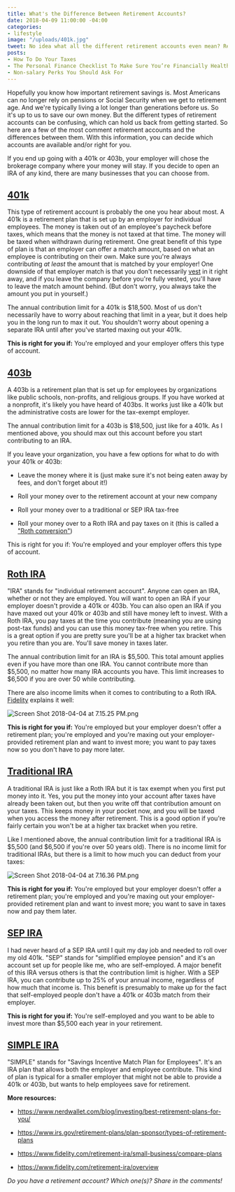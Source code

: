 ```yaml
---
title: What's the Difference Between Retirement Accounts?
date: 2018-04-09 11:00:00 -04:00
categories:
- lifestyle
image: "/uploads/401k.jpg"
tweet: No idea what all the different retirement accounts even mean? Read more here.
posts:
- How To Do Your Taxes
- The Personal Finance Checklist To Make Sure You’re Financially Healthy
- Non-salary Perks You Should Ask For
---
```


Hopefully you know how important retirement savings is. Most Americans can no longer rely on pensions or Social Security when we get to retirement age. And we're typically living a lot longer than generations before us. So it's up to us to save our own money. But the different types of retirement accounts can be confusing, which can hold us back from getting started. So here are a few of the most comment retirement accounts and the differences between them. With this information, you can decide which accounts are available and/or right for you.

If you end up going with a 401k or 403b, your employer will chose the brokerage company where your money will stay. If you decide to open an IRA of any kind, there are many businesses that you can choose from.

## [401k](https://www.irs.gov/retirement-plans/401k-plans)

This type of retirement account is probably the one you hear about most. A 401k is a retirement plan that is set up by an employer for individual employees. The money is taken out of an employee's paycheck before taxes, which means that the money is not taxed at that time. The money will be taxed when withdrawn during retirement. One great benefit of this type of plan is that an employer can offer a match amount, based on what an employee is contributing on their own. Make sure you're always contributing *at least* the amount that is matched by your employer! One downside of that employer match is that you don't necessarily [vest](http://money.cnn.com/retirement/guide/401k_basics.moneymag/index10.htm) in it right away, and if you leave the company before you're fully vested, you'll have to leave the match amount behind. (But don't worry, you always take the amount you put in yourself.)

The annual contribution limit for a 401k is $18,500. Most of us don't necessarily have to worry about reaching that limit in a year, but it does help you in the long run to max it out. You shouldn't worry about opening a separate IRA until after you've started maxing out your 401k.

**This is right for you if:** You're employed and your employer offers this type of account.

## [403b](https://www.irs.gov/retirement-plans/irc-403b-tax-sheltered-annuity-plans)

A 403b is a retirement plan that is set up for employees by organizations like public schools, non-profits, and religious groups. If you have worked at a nonprofit, it's likely you have heard of 403bs. It works just like a 401k but the administrative costs are lower for the tax-exempt employer.

The annual contribution limit for a 403b is $18,500, just like for a 401k. As I mentioned above, you should max out this account before you start contributing to an IRA.

If you leave your organization, you have a few options for what to do with your 401k or 403b:

* Leave the money where it is (just make sure it's not being eaten away by fees, and don't forget about it!)

* Roll your money over to the retirement account at your new company

* Roll your money over to a traditional or SEP IRA tax-free

* Roll your money over to a Roth IRA and pay taxes on it (this is called a ["Roth conversion"](https://investor.vanguard.com/ira/roth-conversion))

This is right for you if: You're employed and your employer offers this type of account.

## [Roth IRA](https://www.irs.gov/retirement-plans/roth-iras)

"IRA" stands for "individual retirement account". Anyone can open an IRA, whether or not they are employed. You will want to open an IRA if your employer doesn't provide a 401k or 403b. You can also open an IRA if you have maxed out your 401k or 403b and still have money left to invest. With a Roth IRA, you pay taxes at the time you contribute (meaning you are using post-tax funds) and you can use this money tax-free when you retire. This is a great option if you are pretty sure you'll be at a higher tax bracket when you retire than you are. You'll save money in taxes later.

The annual contribution limit for an IRA is $5,500. This total amount applies even if you have more than one IRA. You cannot contribute more than $5,500, no matter how many IRA accounts you have. This limit increases to $6,500 if you are over 50 while contributing.

There are also income limits when it comes to contributing to a Roth IRA. [Fidelity](https://www.fidelity.com/retirement-ira/faq-ira-rules) explains it well:

![Screen Shot 2018-04-04 at 7.15.25 PM.png](/uploads/Screen%20Shot%202018-04-04%20at%207.15.25%20PM.png)

**This is right for you if:** You're employed but your employer doesn't offer a retirement plan; you're employed and you're maxing out your employer-provided retirement plan and want to invest more; you want to pay taxes now so you don't have to pay more later.

## [Traditional IRA](https://www.irs.gov/retirement-plans/traditional-iras)

A traditional IRA is just like a Roth IRA but it is tax exempt when you first put money into it. Yes, you put the money into your account after taxes have already been taken out, but then you write off that contribution amount on your taxes. This keeps money in your pocket now, and you will be taxed when you access the money after retirement. This is a good option if you're fairly certain you won't be at a higher tax bracket when you retire.

Like I mentioned above, the annual contribution limit for a traditional IRA is $5,500 (and $6,500 if you're over 50 years old). There is no income limit for traditional IRAs, but there is a limit to how much you can deduct from your taxes:

![Screen Shot 2018-04-04 at 7.16.36 PM.png](/uploads/Screen%20Shot%202018-04-04%20at%207.16.36%20PM.png)

**This is right for you if:** You're employed but your employer doesn't offer a retirement plan; you're employed and you're maxing out your employer-provided retirement plan and want to invest more; you want to save in taxes now and pay them later.

## [SEP IRA](https://www.irs.gov/retirement-plans/plan-sponsor/simplified-employee-pension-plan-sep)

I had never heard of a SEP IRA until I quit my day job and needed to roll over my old 401k. "SEP" stands for "simplified employee pension" and it's an account set up for people like me, who are self-employed. A major benefit of this IRA versus others is that the contribution limit is higher. With a SEP IRA, you can contribute up to 25% of your annual income, regardless of how much that income is. This benefit is presumably to make up for the fact that self-employed people don't have a 401k or 403b match from their employer.

**This is right for you if:** You're self-employed and you want to be able to invest more than $5,500 each year in your retirement.

## [SIMPLE IRA](https://www.irs.gov/retirement-plans/plan-sponsor/simplified-employee-pension-plan-sep)

"SIMPLE" stands for "Savings Incentive Match Plan for Employees". It's an IRA plan that allows both the employer and employee contribute. This kind of plan is typical for a smaller employer that might not be able to provide a 401k or 403b, but wants to help employees save for retirement.

**More resources:**

* https://www.nerdwallet.com/blog/investing/best-retirement-plans-for-you/

* https://www.irs.gov/retirement-plans/plan-sponsor/types-of-retirement-plans

* https://www.fidelity.com/retirement-ira/small-business/compare-plans

* https://www.fidelity.com/retirement-ira/overview

*Do you have a retirement account? Which one(s)? Share in the comments!*